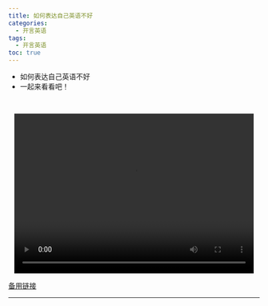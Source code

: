 ```yaml
---
title: 如何表达自己英语不好
categories:
  - 开言英语
tags:
  - 开言英语
toc: true 
---
```



- 如何表达自己英语不好
- 一起来看看吧！

 

<p style="text-align:center">
   <video width="480" height="320" controls>
       <source src="/video/ol/14.mp4">
   </video>
</p>
 <p><a href="/video/ol/14.mp4">备用链接</a></p>
 
---





